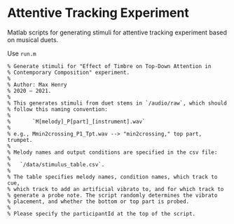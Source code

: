 # Attentive Tracking Experiment
Matlab scripts for generating stimuli for attentive tracking experiment based on musical duets.

Use `run.m`

```
% Generate stimuli for "Effect of Timbre on Top-Down Attention in
% Contemporary Composition" experiment.
% 
% Author: Max Henry
% 2020 – 2021.
%
% This generates stimuli from duet stems in `/audio/raw`, which should
% follow this naming convention:
%
%       `M[melody]_P[part]_[instrument].wav`
%      
% e.g., Mmin2crossing_P1_Tpt.wav --> "min2crossing," top part, trumpet.
%
% Melody names and output conditions are specified in the csv file:
%   
%   `/data/stimulus_table.csv`. 
%
% The table specifies melody names, condition names, which track to cue,
% which track to add an artificial vibrato to, and for which track to 
% generate a probe note. The script randomly determines the vibrato 
% placement, and whether the bottom or top part is probed.
%
% Please specify the participantId at the top of the script.
```
